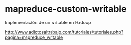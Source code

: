 mapreduce-custom-writable
=========================

Implementación de un writable en Hadoop

http://www.adictosaltrabajo.com/tutoriales/tutoriales.php?pagina=mapreduce_writable

